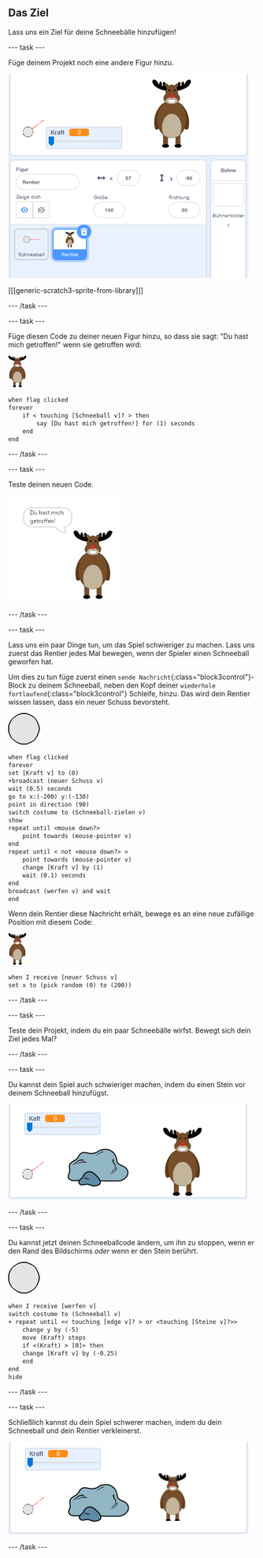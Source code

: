 ## Das Ziel

Lass uns ein Ziel für deine Schneebälle hinzufügen!

--- task ---

Füge deinem Projekt noch eine andere Figur hinzu.

![eine Ziel-Figur auf der Bühne](images/snow-deer.png)

[[[generic-scratch3-sprite-from-library]]]

--- /task ---

--- task ---

Füge diesen Code zu deiner neuen Figur hinzu, so dass sie sagt: "Du hast mich getroffen!" wenn sie getroffen wird:

![Ziel-Figur](images/target-sprite.png)

```blocks3
when flag clicked
forever
    if < touching [Schneeball v]? > then
        say [Du hast mich getroffen!] for (1) seconds
    end
end
```

--- /task ---

--- task ---

Teste deinen neuen Code.

![Ziel-Figur, die sagt Du hast mich getroffen!](images/snow-hit.png)

--- /task ---

--- task ---

Lass uns ein paar Dinge tun, um das Spiel schwieriger zu machen. Lass uns zuerst das Rentier jedes Mal bewegen, wenn der Spieler einen Schneeball geworfen hat.

Um dies zu tun füge zuerst einen `sende Nachricht`{:class="block3control"}-Block zu deinem Schneeball, neben den Kopf deiner `wiederhole fortlaufend`{:class="block3control"} Schleife, hinzu. Das wird dein Rentier wissen lassen, dass ein neuer Schuss bevorsteht.

![Schneeball Figur](images/snowball-sprite.png)

```blocks3
when flag clicked
forever
set [Kraft v] to (0)
+broadcast (neuer Schuss v)
wait (0.5) seconds
go to x:(-200) y:(-130)
point in direction (90)
switch costume to (Schneeball-zielen v)
show
repeat until <mouse down?>
    point towards (mouse-pointer v)
end
repeat until < not <mouse down?> >
    point towards (mouse-pointer v)
    change [Kraft v] by (1)
    wait (0.1) seconds
end
broadcast (werfen v) and wait
end
```

Wenn dein Rentier diese Nachricht erhält, bewege es an eine neue zufällige Position mit diesem Code:

![Ziel-Figur](images/target-sprite.png)

```blocks3
when I receive [neuer Schuss v]
set x to (pick random (0) to (200))
```

--- /task ---

--- task ---

Teste dein Projekt, indem du ein paar Schneebälle wirfst. Bewegt sich dein Ziel jedes Mal?

--- /task ---

--- task ---

Du kannst dein Spiel auch schwieriger machen, indem du einen Stein vor deinem Schneeball hinzufügst.

![Steine-Figur auf der Bühne](images/snow-rock.png)

--- /task ---

--- task ---

Du kannst jetzt deinen Schneeballcode ändern, um ihn zu stoppen, wenn er den Rand des Bildschirms _oder_ wenn er den Stein berührt.

![Schneeball Figur](images/snowball-sprite.png)

```blocks3
when I receive [werfen v]
switch costume to (Schneeball v)
+ repeat until << touching [edge v]? > or <touching [Steine v]?>>
    change y by (-5)
    move (Kraft) steps
    if <(Kraft) > [0]> then
    change [Kraft v] by (-0.25)
    end
end
hide
```

--- /task ---

--- task ---

Schließlich kannst du dein Spiel schwerer machen, indem du dein Schneeball und dein Rentier verkleinerst.

![kleiner Schneeball und Ziel-Figur](images/snow-small.png)

--- /task ---
